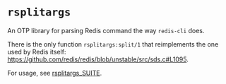 # `rsplitargs`

An OTP library for parsing Redis command the way `redis-cli` does.

There is the only function `rsplitargs:split/1` that reimplements the one used
by Redis itself: https://github.com/redis/redis/blob/unstable/src/sds.c#L1095.

For usage, see [rsplitargs_SUITE](test/rsplitargs_SUITE.erl).


